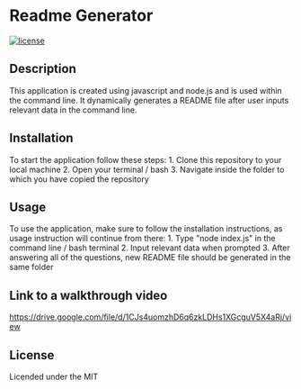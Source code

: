 # Readme Generator

  [![license](https://img.shields.io/badge/License-MIT-brightgreen.svg)](https://choosealicense.com/licenses/mit/)

  ## Description
  This application is created using javascript and node.js and is used within the command line. It dynamically generates a README file after user inputs relevant data in the command line.

  ## Installation
  To start the application follow these steps:
    1. Clone this repository to your local machine
    2. Open your terminal / bash
    3. Navigate inside the folder to which you have copied the repository

  ## Usage
  To use the application, make sure to follow the installation instructions, as usage instruction will continue from there:
    1. Type "node index.js" in the command line / bash terminal
    2. Input relevant data when prompted
    3. After answering all of the questions, new README file should be generated in the same folder

  ## Link to a walkthrough video
  https://drive.google.com/file/d/1CJs4uomzhD6q6zkLDHs1XGcguV5X4aRj/view 

  ## License
  Licended under the MIT
